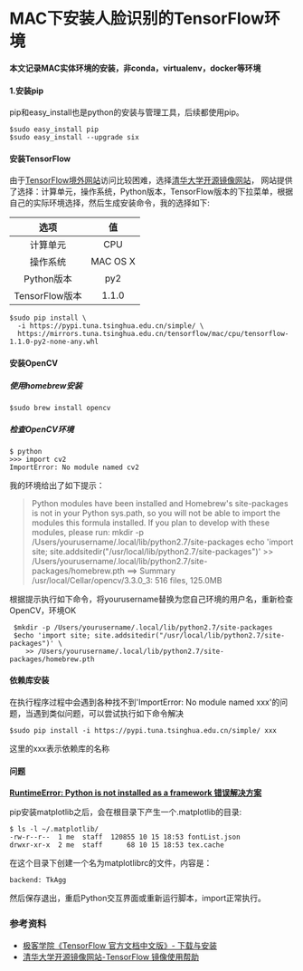 # MAC下安装人脸识别的TensorFlow环境 
**本文记录MAC实体环境的安装，非conda，virtualenv，docker等环境**

#### 1.安装pip
pip和easy_install也是python的安装与管理工具，后续都使用pip。
```
$sudo easy_install pip
$sudo easy_install --upgrade six
```
#### 安装TensorFlow
由于[TensorFlow境外网站](https://storage.googleapis.com/tensorflow)访问比较困难，选择[清华大学开源镜像网站](https://mirrors.tuna.tsinghua.edu.cn/help/tensorflow/)，
网站提供了选择：计算单元，操作系统，Python版本，TensorFlow版本的下拉菜单，根据自己的实际环境选择，然后生成安装命令，我的选择如下:

|选项|值|
|:-:|:-:|
|计算单元|CPU|
|操作系统|MAC OS X|
|Python版本|py2|
|TensorFlow版本|1.1.0|

```
$sudo pip install \
  -i https://pypi.tuna.tsinghua.edu.cn/simple/ \
  https://mirrors.tuna.tsinghua.edu.cn/tensorflow/mac/cpu/tensorflow-1.1.0-py2-none-any.whl
```
#### 安装OpenCV
##### 使用homebrew安装
```
$sudo brew install opencv
```
##### 检查OpenCV环境
```
$ python
>>> import cv2 
ImportError: No module named cv2
```
我的环境给出了如下提示：
> Python modules have been installed and Homebrew's site-packages is not
in your Python sys.path, so you will not be able to import the modules
this formula installed. If you plan to develop with these modules,
please run:
  mkdir -p /Users/yourusername/.local/lib/python2.7/site-packages
  echo 'import site; site.addsitedir("/usr/local/lib/python2.7/site-packages")' >> /Users/yourusername/.local/lib/python2.7/site-packages/homebrew.pth
==> Summary
/usr/local/Cellar/opencv/3.3.0_3: 516 files, 125.0MB

根据提示执行如下命令，将yourusername替换为您自己环境的用户名，重新检查OpenCV，环境OK
```
 $mkdir -p /Users/yourusername/.local/lib/python2.7/site-packages
 $echo 'import site; site.addsitedir("/usr/local/lib/python2.7/site-packages")' \
    >> /Users/yourusername/.local/lib/python2.7/site-packages/homebrew.pth
```
#### 依赖库安装
在执行程序过程中会遇到各种找不到'ImportError: No module named xxx'的问题，当遇到类似问题，可以尝试执行如下命令解决
```
$sudo pip install -i https://pypi.tuna.tsinghua.edu.cn/simple/ xxx
```
这里的xxx表示依赖库的名称
#### 问题
**[RuntimeError: Python is not installed as a framework 错误解决方案](http://www.mamicode.com/info-detail-1421075.html)**
  
  pip安装matplotlib之后，会在根目录下产生一个.matplotlib的目录:
  ```
  $ ls -l ~/.matplotlib/
  -rw-r--r--  1 me  staff  120855 10 15 18:53 fontList.json
  drwxr-xr-x  2 me  staff      68 10 15 18:53 tex.cache
  ```
  在这个目录下创建一个名为matplotlibrc的文件，内容是：
  ```
  backend: TkAgg
  ```
  然后保存退出，重启Python交互界面或重新运行脚本，import正常执行。

### 参考资料
* [极客学院《TensorFlow 官方文档中文版》- 下载与安装](http://wiki.jikexueyuan.com/project/tensorflow-zh/get_started/os_setup.html)
* [清华大学开源镜像网站-TensorFlow 镜像使用帮助](https://mirrors.tuna.tsinghua.edu.cn/help/tensorflow/)
